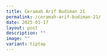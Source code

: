 ```yaml
---
title: Ceramah Arif Budiman 21
permalink: /ceramah-arif-budiman-21/
date: 2025-01-17
layout: post
description: ""
image: ""
variant: tiptap
---
```

